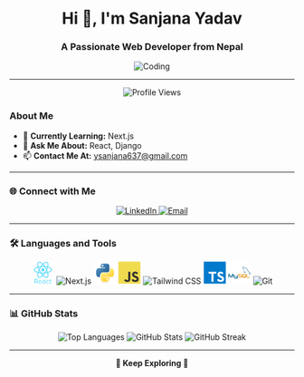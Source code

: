 <h1 align="center">Hi 👋, I'm Sanjana Yadav</h1>
<h3 align="center">A Passionate Web Developer from Nepal</h3>

<div align="center">
  <img src="https://cdn.dribbble.com/users/1364029/screenshots/16093268/media/68e82a7fb4904614a9066d6b540c14b2.gif" alt="Coding" width="600"/>
</div>

---

<p align="center">
  <img src="https://komarev.com/ghpvc/?username=sanjanaydv1&label=Profile%20Views&color=0e75b6&style=flat" alt="Profile Views" />
</p>

### About Me
- 🌱 **Currently Learning:** Next.js  
- 💬 **Ask Me About:** React, Django  
- 📫 **Contact Me At:** ysanjana637@gmail.com  

---

### 🌐 **Connect with Me**
<div align="center">
  <a href="https://www.linkedin.com/in/sanjana-yadav-77a93225b" target="_blank">
    <img src="https://img.shields.io/badge/LinkedIn-blue?style=for-the-badge&logo=linkedin&logoColor=white" alt="LinkedIn" />
  </a>
  <a href="mailto:ysanjana637@gmail.com" target="_blank">
    <img src="https://img.shields.io/badge/Email-D14836?style=for-the-badge&logo=gmail&logoColor=white" alt="Email" />
  </a>
</div>

---

### 🛠 **Languages and Tools**
<div align="center">
  <img src="https://raw.githubusercontent.com/devicons/devicon/master/icons/react/react-original-wordmark.svg" alt="React" width="40" height="40"/>
  <img src="https://cdn.worldvectorlogo.com/logos/nextjs-2.svg" alt="Next.js" width="40" height="40"/>
  <img src="https://raw.githubusercontent.com/devicons/devicon/master/icons/python/python-original.svg" alt="Python" width="40" height="40"/>
  <img src="https://raw.githubusercontent.com/devicons/devicon/master/icons/javascript/javascript-original.svg" alt="JavaScript" width="40" height="40"/>
  <img src="https://www.vectorlogo.zone/logos/tailwindcss/tailwindcss-icon.svg" alt="Tailwind CSS" width="40" height="40"/>
  <img src="https://raw.githubusercontent.com/devicons/devicon/master/icons/typescript/typescript-original.svg" alt="TypeScript" width="40" height="40"/>
  <img src="https://raw.githubusercontent.com/devicons/devicon/master/icons/mysql/mysql-original-wordmark.svg" alt="MySQL" width="40" height="40"/>
  <img src="https://www.vectorlogo.zone/logos/git-scm/git-scm-icon.svg" alt="Git" width="40" height="40"/>
</div>

---

### 📊 **GitHub Stats**
<div align="center">
  <img src="https://github-readme-stats.vercel.app/api/top-langs/?username=sanjanaydv1&layout=compact&theme=radical" alt="Top Languages" />
  <img src="https://github-readme-stats.vercel.app/api?username=sanjanaydv1&show_icons=true&theme=radical" alt="GitHub Stats" />
  <img src="https://github-readme-streak-stats.herokuapp.com/?user=sanjanaydv1&theme=radical" alt="GitHub Streak" />
</div>

---

<div align="center">
  <strong>🌟 Keep Exploring 🌟</strong>
</div>
